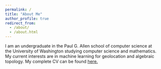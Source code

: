 ```yaml
---
permalink: /
title: "About Me"
author_profile: true
redirect_from: 
  - /about/
  - /about.html
---
```


I am an undergraduate in the Paul G. Allen school of computer science at the University of Washington studying computer science and mathematics. My current interests are in machine learning for geolocation and algebraic topology. My complete CV can be found [here.](http://soldenstoll.github.io/cv/)
